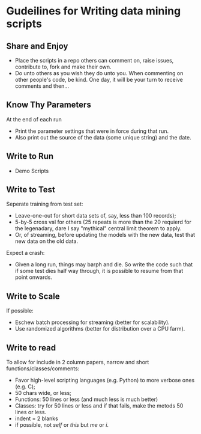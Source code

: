 # Gudeilines for Writing data mining scripts

## Share and Enjoy

+ Place the scripts in a repo others can comment on, raise issues, contribute to,  fork and make their own.
+ Do unto others as you wish they do unto you. When commenting on other people's code, be kind. One day, it will be your turn to receive comments and then...

## Know Thy Parameters

At the end of each run

+ Print the parameter settings that were in force during that run.
+ Also print out the source of the data (some unique string) and the date.

## Write to Run

+ Demo Scripts

## Write to Test

Seperate training from test set:

+ Leave-one-out for short data sets of, say, less than 100 records);
+ 5-by-5 cross val for others (25 repeats is more than the 20 requierd for the legenadary, dare I say "mythical"
  central limit theorem to apply.
+ Or, of streaming, before updating the models with the new data, test that new data on the old data.  

Expect a crash:

+ Given a long run, things may barph and die. So write the code such that if some test dies half way through,
  it is possible to resume from that point onwards.
  
## Write to Scale

If possible:

+ Eschew batch processing for streaming (better for scalability).
+ Use randomized algorithms (better for distribution over a CPU farm).

## Write to read

To allow for include in 2 column papers, narrow and short functions/classes/comments:

+ Favor high-level scripting languages (e.g. Python) to more verbose ones (e.g. C);
+ 50 chars wide, or less;
+ Functions: 50 lines or less (and much less is much better)
+ Classes: try for 50 lines or less and if that fails, make the metods 50 lines or less.
+ indent = 2 blanks
+ if possible, not _self_ or _this_ but _me_ or _i_.
